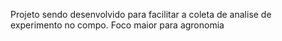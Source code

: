 
Projeto sendo desenvolvido para facilitar a coleta de analise de experimento no compo. Foco maior para agronomia
